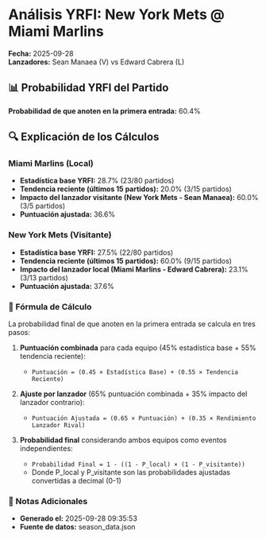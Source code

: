 # Análisis YRFI: New York Mets @ Miami Marlins

**Fecha:** 2025-09-28  
**Lanzadores:** Sean Manaea (V) vs Edward Cabrera (L)

## 📊 Probabilidad YRFI del Partido

**Probabilidad de que anoten en la primera entrada:** 60.4%

## 🔍 Explicación de los Cálculos

### Miami Marlins (Local)
- **Estadística base YRFI:** 28.7% (23/80 partidos)
- **Tendencia reciente (últimos 15 partidos):** 20.0% (3/15 partidos)
- **Impacto del lanzador visitante (New York Mets - Sean Manaea):** 60.0% (3/5 partidos)
- **Puntuación ajustada:** 36.6%

### New York Mets (Visitante)
- **Estadística base YRFI:** 27.5% (22/80 partidos)
- **Tendencia reciente (últimos 15 partidos):** 60.0% (9/15 partidos)
- **Impacto del lanzador local (Miami Marlins - Edward Cabrera):** 23.1% (3/13 partidos)
- **Puntuación ajustada:** 37.6%

### 📝 Fórmula de Cálculo

La probabilidad final de que anoten en la primera entrada se calcula en tres pasos:

1. **Puntuación combinada** para cada equipo (45% estadística base + 55% tendencia reciente):
   - `Puntuación = (0.45 × Estadística Base) + (0.55 × Tendencia Reciente)`

2. **Ajuste por lanzador** (65% puntuación combinada + 35% impacto del lanzador contrario):
   - `Puntuación Ajustada = (0.65 × Puntuación) + (0.35 × Rendimiento Lanzador Rival)`

3. **Probabilidad final** considerando ambos equipos como eventos independientes:
   - `Probabilidad Final = 1 - ((1 - P_local) × (1 - P_visitante))`
   - Donde P_local y P_visitante son las probabilidades ajustadas convertidas a decimal (0-1)

### 📌 Notas Adicionales

- **Generado el:** 2025-09-28 09:35:53
- **Fuente de datos:** season_data.json
